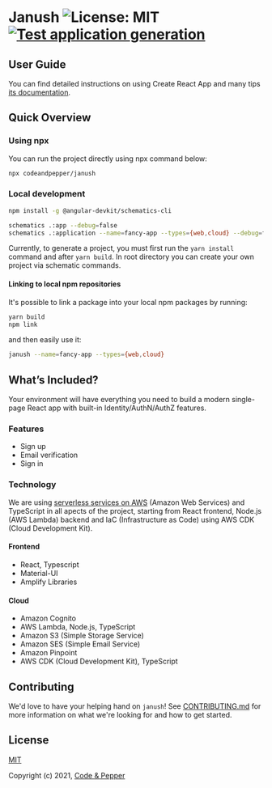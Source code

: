# Janush ![License: MIT](https://img.shields.io/badge/License-MIT-green.svg) [![Test application generation](https://github.com/codeandpepper/janush/actions/workflows/main.yml/badge.svg)](https://github.com/codeandpepper/janush/actions/workflows/main.yml)

## User Guide

You can find detailed instructions on using Create React App and many tips [its documentation](https://codeandpepper.github.io/janush/).


## Quick Overview


### Using npx
You can run the project directly using npx command below:

```sh
npx codeandpepper/janush
```

### Local development

```sh
npm install -g @angular-devkit/schematics-cli

schematics .:app --debug=false
schematics .:application --name=fancy-app --types={web,cloud} --debug=false
```

Currently, to generate a project, you must first  run the `yarn install` command and after `yarn build`. In root directory you can create your own project via schematic commands.

#### Linking to local npm repositories

It's possible to link a package into your local npm packages by running:
```sh
yarn build
npm link
```
and then easily use it:
```sh
janush --name=fancy-app --types={web,cloud}
```

## What’s Included?

Your environment will have everything you need to build a modern single-page React app with built-in Identity/AuthN/AuthZ features.

### Features

* Sign up
* Email verification
* Sign in

### Technology

We are using [serverless services on AWS](https://aws.amazon.com/serverless/#Serverless_Services_on_AWS) (Amazon Web Services) and TypeScript in all apects of the project, starting from React frontend, Node.js (AWS Lambda) backend and IaC (Infrastructure as Code) using AWS CDK (Cloud Development Kit).

#### Frontend
* React, Typescript
* Material-UI
* Amplify Libraries

#### Cloud
* Amazon Cognito
* AWS Lambda, Node.js, TypeScript
* Amazon S3 (Simple Storage Service)
* Amazon SES (Simple Email Service)
* Amazon Pinpoint
* AWS CDK (Cloud Development Kit), TypeScript

## Contributing

We'd love to have your helping hand on `janush`! See [CONTRIBUTING.md](CONTRIBUTING.md) for more information on what we're looking for and how to get started.

## License

[MIT](https://opensource.org/licenses/MIT)

Copyright (c) 2021, [Code & Pepper](https://codeandpepper.com/)
